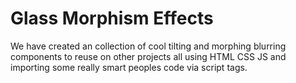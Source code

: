 # Glass Morphism Effects

We have created an collection of cool tilting and morphing blurring components to reuse on other projects all using HTML CSS JS and importing some really smart peoples code via script tags.

